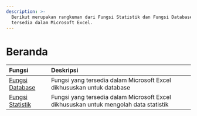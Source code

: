 ```yaml
---
description: >-
  Berikut merupakan rangkuman dari Fungsi Statistik dan Fungsi Database yang
  tersedia dalam Microsoft Excel.
---
```


# Beranda



| Fungsi | Deskripsi |
| :--- | :--- |
| [Fungsi Database](built-in-excel-function/fungsi-database/) | Fungsi yang tersedia dalam Microsoft Excel dikhususkan untuk database |
| [Fungsi Statistik](built-in-excel-function/fungsi-statistik/) | Fungsi yang tersedia dalam Microsoft Excel dikhususkan untuk mengolah data statistik |



